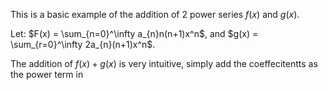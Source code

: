 This is a basic example of the addition of 2 power series $f(x)$ and $g(x)$.

Let:
$F(x) = \sum_{n=0}^\infty a_{n}n(n+1)x^n$, and $g(x) = \sum_{r=0}^\infty 2a_{n}(n+1)x^n$.

The addition of $f(x) + g(x)$ is very intuitive, simply add the coeffecitentts as the power term in